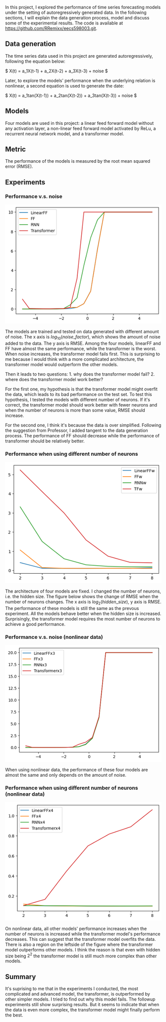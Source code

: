 In this project, I explored the performance of time series forecasting models under the setting of autoregressively generated data. In the following sections, I will explain the data generation process, model and discuss some of the experimental results. The code is available at https://github.com/RRemixx/eecs598003.git.

## Data generation
The time series data used in this project are generated autoregressively, following the equation below:

$ X(t) = a_1X(t-1) + a_2X(t-2) + a_3X(t-3) + noise $

Later, to explore the models' performance when the underlying relation is nonlinear, a second equation is used to generate the date:

$ X(t) = a_1tan(X(t-1)) + a_2tan(X(t-2)) + a_3tan(X(t-3)) + noise $

## Models
Four models are used in this project: a linear feed forward model without any activation layer, a non-linear feed forward model activated by ReLu, a recurrent neural network model, and a transformer model.

## Metric
The performance of the models is measured by the root mean squared error (RMSE).

## Experiments
### Performance v.s. noise
![linearRMSE](project/images/linearRMSE.png)

The models are trained and tested on data generated with different amount of noise. The x axis is $log_{10}(noise\_factor)$, which shows the amount of noise added to the data. The y axis is RMSE. Among the four models, linearFF and FF have almost the same performance, while the transformer is the worst. When noise increases, the transformer model fails first. This is surprising to me because I would think with a more complicated architecture, the transformer model would outperform the other models.

Then it leads to two questions: 1. why does the transformer model fail? 2. where does the transformer model work better? 

For the first one, my hypothesis is that the transformer model might overfit the data, which leads to its bad performance on the test set. To test this hypothesis, I tested the models with different number of neurons. If it's correct, the transformer model should work better with fewer neurons and when the number of neurons is more than some value, RMSE should increase.

For the second one, I think it's because the data is over simplified. Following the suggestion from Professor, I added tangent to the data generation process. The performance of FF should decrease while the performance of transformer should be relatively better. 


### Performance when using different number of neurons
![linearWidth](project/images/width.png)

The architecture of four models are fixed. I changed the number of neurons, i.e. the hidden size. The figure below shows the change of RMSE when the number of neurons changes. The x axis is $log_2(hidden\_size)$, y axis is RMSE. The performance of these models is still the same as the prevous experiment. All the models behave better when the hidden size is increased. Surprisingly, the transformer model requires the most number of neurons to achieve a good performance.

### Performance v.s. noise (nonlinear data)
![nonlinearRMSE](project/images/nonlinearRMSE.png)

When using nonlinear data, the performance of these four models are almost the same and only depends on the amount of noise.


### Performance when using different number of neurons (nonlinear data)
![nonlinearwidth](project/images/nonlinearwidth.png)

On nonlinear data, all other models' performance increases when the number of neurons is increased while the transformer model's performance decreases. This can suggest that the transformer model overfits the data. There is also a region on the leftside of the figure where the transformer model outperforms other models. I think the reason is that even with hidden size being $2^2$ the transformer model is still much more complex than other models.

## Summary

It's suprising to me that in the experiments I conducted, the most complicated and advanced model, the transformer, is outperformed by other simpler models. I tried to find out why this model fails. The followup experiments still show surprising results. But it seems to indicate that when the data is even more complex, the transformer model might finally perform the best.  